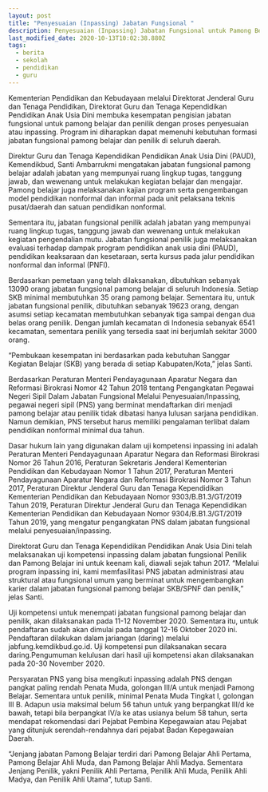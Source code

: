 ```yaml
---
layout: post
title: "Penyesuaian (Inpassing) Jabatan Fungsional "
description: Penyesuaian (Inpassing) Jabatan Fungsional untuk Pamong Belajar dan Penilik
last_modified_date: 2020-10-13T10:02:38.880Z
tags:
  - berita
  - sekolah
  - pendidikan
  - guru
---
```


Kementerian Pendidikan dan Kebudayaan melalui Direktorat Jenderal Guru dan Tenaga Pendidikan, Direktorat Guru dan Tenaga Kependidikan Pendidikan Anak Usia Dini membuka kesempatan pengisian jabatan fungsional untuk pamong belajar dan penilik dengan proses penyesuaian atau inpassing. Program ini diharapkan dapat memenuhi kebutuhan formasi jabatan fungsional pamong belajar dan penilik di seluruh daerah.

Direktur Guru dan Tenaga Kependidikan Pendidikan Anak Usia Dini (PAUD), Kemendikbud, Santi Ambarrukmi mengatakan jabatan fungsional pamong belajar adalah jabatan yang mempunyai ruang lingkup tugas, tanggung jawab, dan wewenang untuk melakukan kegiatan belajar dan mengajar. Pamong belajar juga melaksanakan kajian program serta pengembangan model pendidikan nonformal dan informal pada unit pelaksana teknis pusat/daerah dan satuan pendidikan nonformal.

Sementara itu, jabatan fungsional penilik adalah jabatan yang mempunyai ruang lingkup tugas, tanggung jawab dan wewenang untuk melakukan kegiatan pengendalian mutu. Jabatan fungsional penilik juga melaksanakan evaluasi terhadap dampak program pendidikan anak usia dini (PAUD), pendidikan keaksaraan dan kesetaraan, serta kursus pada jalur pendidikan nonformal dan informal (PNFI).

Berdasarkan pemetaan yang telah dilaksanakan, dibutuhkan sebanyak 13090 orang jabatan fungsional pamong belajar di seluruh Indonesia. Setiap SKB minimal membutuhkan 35 orang pamong belajar. Sementara itu, untuk jabatan fungsional penilik, dibutuhkan sebanyak 19623 orang, dengan asumsi setiap kecamatan membutuhkan sebanyak tiga sampai dengan dua belas orang penilik. Dengan jumlah kecamatan di Indonesia sebanyak 6541 kecamatan, sementara penilik yang tersedia saat ini berjumlah sekitar 3000 orang.

“Pembukaan kesempatan ini berdasarkan pada kebutuhan Sanggar Kegiatan Belajar (SKB) yang berada di setiap Kabupaten/Kota,” jelas Santi.

Berdasarkan Peraturan Menteri Pendayagunaan Aparatur Negara dan Reformasi Birokrasi Nomor 42 Tahun 2018 tentang Pengangkatan Pegawai Negeri Sipil Dalam Jabatan Fungsional Melalui Penyesuaian/Inpassing, pegawai negeri sipil (PNS) yang berminat mendaftarkan diri menjadi pamong belajar atau penilik tidak dibatasi hanya lulusan sarjana pendidikan. Namun demikian, PNS tersebut harus memiliki pengalaman terlibat dalam pendidikan nonformal minimal dua tahun.

Dasar hukum lain yang digunakan dalam uji kompetensi inpassing ini adalah Peraturan Menteri Pendayagunaan Aparatur Negara dan Reformasi Birokrasi Nomor 26 Tahun 2016, Peraturan Sekretaris Jenderal Kementerian  Pendidikan dan Kebudayaan Nomor 1 Tahun 2017, Peraturan Menteri Pendayagunaan Aparatur Negara dan Reformasi Birokrasi Nomor 3 Tahun 2017, Peraturan Direktur Jenderal Guru dan Tenaga Kependidikan Kementerian  Pendidikan dan Kebudayaan Nomor 9303/B.B1.3/GT/2019 Tahun 2019, Peraturan Direktur Jenderal Guru dan Tenaga Kependidikan Kementerian  Pendidikan dan Kebudayaan Nomor 9304/B.B1.3/GT/2019 Tahun 2019, yang mengatur pengangkatan PNS dalam jabatan fungsional melalui penyesuaian/inpassing.

Direktorat Guru dan Tenaga Kependidikan Pendidikan Anak Usia Dini telah melaksanakan uji kompetensi inpassing dalam jabatan fungsional Penilik dan Pamong Belajar ini untuk keenam kali, diawali sejak tahun 2017. “Melalui program inpassing ini, kami memfasilitasi PNS jabatan administrasi atau struktural atau fungsional umum yang berminat untuk mengembangkan karier dalam jabatan fungsional pamong belajar SKB/SPNF dan penilik,” jelas Santi.

Uji kompetensi untuk menempati jabatan fungsional pamong belajar dan penilik, akan dilaksanakan pada 11-12 November 2020. Sementara itu, untuk pendaftaran sudah akan dimulai pada tanggal 12-16 Oktober 2020 ini. Pendaftaran dilakukan dalam jariangan (daring) melalui jabfung.kemdikbud.go.id. Uji kompetensi pun dilaksanakan secara daring.Pengumuman kelulusan dari hasil uji kompetensi akan dilaksanakan pada 20-30 November 2020.

Persyaratan PNS yang bisa mengikuti inpassing adalah PNS dengan pangkat paling rendah Penata Muda, golongan III/A untuk menjadi Pamong Belajar. Sementara untuk penilik, minimal Penata Muda Tingkat I, golongan III B. Adapun usia maksimal belum 56 tahun untuk yang berpangkat III/d ke bawah, tetapi bila berpangkat IV/a ke atas usianya belum 58 tahun, serta mendapat rekomendasi dari Pejabat Pembina Kepegawaian atau Pejabat yang ditunjuk serendah-rendahnya dari pejabat Badan Kepegawaian Daerah.

“Jenjang jabatan Pamong Belajar terdiri dari Pamong Belajar Ahli Pertama, Pamong Belajar Ahli Muda, dan Pamong Belajar Ahli Madya. Sementara Jenjang Penilik, yakni Penilik  Ahli Pertama, Penilik Ahli  Muda,  Penilik  Ahli Madya, dan Penilik Ahli Utama”, tutup Santi.
